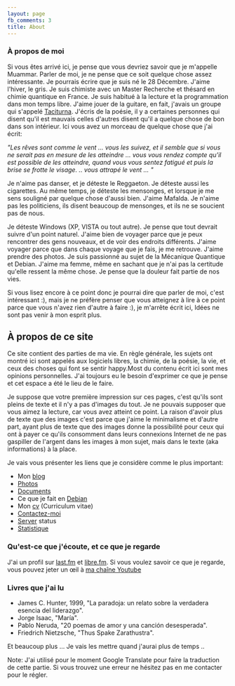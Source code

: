 ```yaml
---
layout: page
fb_comments: 3
title: About
---
```


### À propos de moi

Si vous êtes arrivé ici, je pense que vous devriez savoir que je m'appelle
Muammar. Parler de moi, je ne pense que ce soit quelque chose assez
intéressante. Je pourrais écrire que je suis né le 28 Décembre. J'aime l'hiver,
le gris. Je suis chimiste avec un Master Recherche et thésard en chimie
quantique en France. Je suis habitué à la lecture et la programmation dans mon
temps libre. J'aime jouer de la guitare, en fait, j'avais un groupe qui
s'appelé [Taciturna](http://myspace.com/taciturnaband). J'écris de la poésie,
il y a certaines personnes qui disent qu'il est mauvais celles d'autres disent
qu'il a quelque chose de bon dans son intérieur. Ici vous avez un morceau de
quelque chose que j'ai écrit:

_"Les rêves sont comme le vent ... vous les suivez, et il semble que si vous ne
serait pas en mesure de les atteindre ... vous vous rendez compte qu'il est
possible de les atteindre, quand vous vous sentez fatigué et puis la brise se
frotte le visage. .. vous attrapé le vent ... "_

Je n'aime pas danser, et je déteste le Reggaeton. Je déteste aussi les
cigarettes. Au même temps, je déteste les mensonges, et lorsque je me sens
souligné par quelque chose d'aussi bien. J'aime Mafalda. Je n'aime pas les
politiciens, ils disent beaucoup de mensonges, et ils ne se soucient pas de
nous.

Je déteste Windows (XP, VISTA ou tout autre). Je pense que tout devrait suivre
d'un point naturel. J'aime bien de voyager parce que je peux rencontrer des
gens nouveaux, et de voir des endroits différents. J'aime voyager parce que
dans chaque voyage que je fais, je me retrouve. J'aime prendre des photos. Je
suis passionné au sujet de la Mécanique Quantique et Debian. J'aime ma femme,
même en sachant que je n'ai pas la certitude qu'elle ressent la même chose. Je
pense que la douleur fait partie de nos vies.

Si vous lisez encore à ce point donc je pourrai dire que parler de moi, c'est
intéressant :), mais je ne préfère penser que vous atteignez à lire à ce point
parce que vous n'avez rien d'autre à faire :), je m'arrête écrit ici, Idées ne
sont pas venir à mon esprit plus.

## À propos de ce site

Ce site contient des parties de ma vie. En règle générale, les sujets ont
montré ici sont appelés aux logiciels libres, la chimie, de la poésie, la vie,
et ceux des choses qui font se sentir happy.Most du contenu écrit ici sont mes
opinions personnelles. J'ai toujours eu le besoin d'exprimer ce que je pense et
cet espace a été le lieu de le faire.

Je suppose que votre première impression sur ces pages, c'est qu'ils sont
pleins de texte et il n'y a pas d'images du tout. Je ne pouvais supposer que
vous aimez la lecture, car vous avez atteint ce point. La raison d'avoir plus
de texte que des images c'est parce que j'aime le minimalisme et d'autre part,
ayant plus de texte que des images donne la possibilité pour ceux qui ont
à payer ce qu'ils consomment dans leurs connexions Internet de ne pas gaspiller
de l'argent dans les images à mon sujet, mais dans le texte (aka informations)
à la place.

Je vais vous présenter les liens que je considère comme le plus important:

<ul>
    <li>Mon <a href="../blog">blog</a> </li>
    <li><a href="../fotos">Photos</a> </li>
    <li><a href="../files">Documents</a> </li>
    <li>Ce que je fait en <a href="http://qa.debian.org/developer.php?login=muammar">Debian</a></li>
    <li>Mon <a href="../files/cv/">cv</a> (Curriculum vitae) </li>
    <li><a href="../contact">Contactez-moi</a></li>
    <li><a href="../servidor">Server</a> status </li>
    <li><a href="http://muammar.me/awstats/awstats.pl">Statistique</a></li>
</ul>

### Qu'est-ce que j'écoute, et ce que je regarde

J'ai un profil sur [last.fm](http://www.last.fm/user/muammark) et
[libre.fm](http://libre.fm/user-profile.php?user=muammar). Si vous voulez
savoir ce que je regarde, vous pouvez jeter un œil à [ma chaîne
Youtube](http://youtube.com/muammarelkhatib)


### Livres que j'ai lu

- James C. Hunter, 1999, "La paradoja: un relato sobre la verdadera esencia del
liderazgo".
- Jorge Isaac, "María".
- Pablo Neruda, "20 poemas de amor y una canción desesperada".
- Friedrich Nietzsche, "Thus Spake Zarathustra".

Et beaucoup plus ... Je vais les mettre quand j'aurai plus de temps ..

Note: J'ai utilisé pour le moment Google Translate pour faire la traduction de
cette partie. Si vous trouvez une erreur ne hésitez pas en me contacter pour le
régler.
